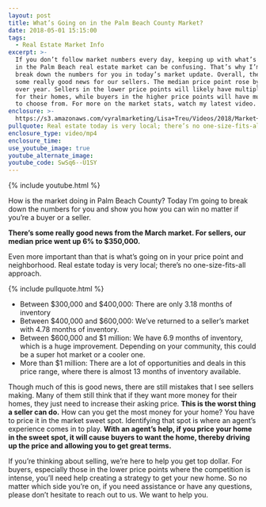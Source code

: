 ```yaml
---
layout: post
title: What’s Going on in the Palm Beach County Market?
date: 2018-05-01 15:15:00
tags:
  - Real Estate Market Info
excerpt: >-
  If you don’t follow market numbers every day, keeping up with what’s going on
  in the Palm Beach real estate market can be confusing. That’s why I’m going to
  break down the numbers for you in today’s market update. Overall, there is
  some really good news for our sellers. The median price point rose by 6% year
  over year. Sellers in the lower price points will likely have multiple bids
  for their homes, while buyers in the higher price points will have much more
  to choose from. For more on the market stats, watch my latest video.
enclosure: >-
  https://s3.amazonaws.com/vyralmarketing/Lisa+Treu/Videos/2018/Market+Update+%257C+Whats+Going+on+in+the+Palm+Beach+County+Market%253F.mp4
pullquote: Real estate today is very local; there’s no one-size-fits-all approach.
enclosure_type: video/mp4
enclosure_time:
use_youtube_image: true
youtube_alternate_image:
youtube_code: SwSq6--U1SY
---
```


{% include youtube.html %}

How is the market doing in Palm Beach County? Today I’m going to break down the numbers for you and show you how you can win no matter if you’re a buyer or a seller.

**There’s some really good news from the March market. For sellers, our median price went up 6% to $350,000.**

Even more important than that is what’s going on in your price point and neighborhood. Real estate today is very local; there’s no one-size-fits-all approach.

{% include pullquote.html %}

* Between $300,000 and $400,000: There are only 3.18 months of inventory
* Between $400,000 and $600,000: We’ve returned to a seller’s market with 4.78 months of inventory.
* Between $600,000 and $1 million: We have 6.9 months of inventory, which is a huge improvement. Depending on your community, this could be a super hot market or a cooler one.
* More than $1 million: There are a lot of opportunities and deals in this price range, where there is almost 13 months of inventory available.

Though much of this is good news, there are still mistakes that I see sellers making. Many of them still think that if they want more money for their homes, they just need to increase their asking price. **This is the worst thing a seller can do.** How can you get the most money for your home? You have to price it in the market sweet spot. Identifying that spot is where an agent’s experience comes in to play. **With an agent’s help, if you price your home in the sweet spot, it will cause buyers to want the home, thereby driving up the price and allowing you to get great terms.**

If you’re thinking about selling, we’re here to help you get top dollar. For buyers, especially those in the lower price points where the competition is intense, you’ll need help creating a strategy to get your new home. So no matter which side you’re on, if you need assistance or have any questions, please don’t hesitate to reach out to us. We want to help you.